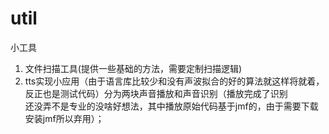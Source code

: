 # util
小工具
1. 文件扫描工具(提供一些基础的方法，需要定制扫描逻辑)
2. tts实现小应用（由于语言库比较少和没有声波拟合的好的算法就这样将就着，反正也是测试代码）分为两块声音播放和声音识别（播放完成了识别            
       还没弄不是专业的没啥好想法，其中播放原始代码基于jmf的，由于需要下载安装jmf所以弃用）；
